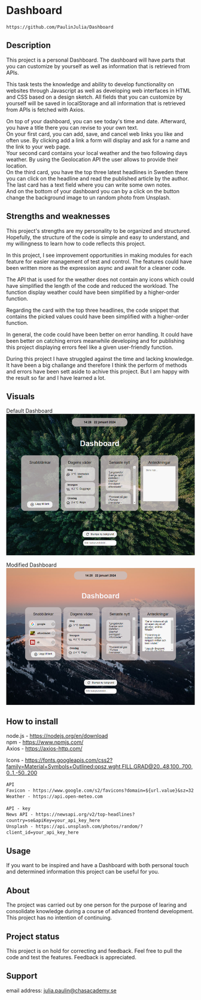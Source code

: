 # Dashboard

```
https://github.com/PaulinJulia/Dashboard
```

## Description

This project is a personal Dashboard. The dashboard will have parts that you can customize by yourself as well as information that is retrieved from APIs.

This task tests the knowledge and ability to develop functionality on websites through Javascript as well as developing web interfaces in HTML and CSS based on a design sketch. All fields that you can customize by yourself will be saved in localStorage and all information that is retrieved from APIs is fetched with Axios.

On top of your dashboard, you can see today's time and date. Afterward, you have a title there you can revise to your own text.  
On your first card, you can add, save, and cancel web links you like and often use. By clicking add a link a form will display and ask for a name and the link to your web page.  
Your second card contains your local weather and the two following days weather. By using the Geolocation API the user allows to provide their location.  
On the third card, you have the top three latest headlines in Sweden there you can click on the headline and read the published article by the author.  
The last card has a text field where you can write some own notes.  
And on the bottom of your dashboard you can by a click on the button change the background image to un random photo from Unsplash.

## Strengths and weaknesses

This project's strengths are my personality to be organized and structured. Hopefully, the structure of the code is simple and easy to understand, and my willingness to learn how to code reflects this project.

In this project, I see improvement opportunities in making modules for each feature for easier management of test and control.
The features could have been written more as the expression async and await for a cleaner code.

The API that is used for the weather does not contain any icons which could have simplified the length of the code and reduced the workload. The function display weather could have been simplified by a higher-order function.

Regarding the card with the top three headlines, the code snippet that contains the picked values could have been simplified with a higher-order function.

In general, the code could have been better on error handling. It could have been better on catching errors meanwhile developing and for publishing this project displaying errors feel like a given user-friendly function.

During this project I have struggled against the time and lacking knowledge. It have been a big challange and therefore I think the perform of methods and errors have been sett aside to achive this project. But I am happy with the result so far and I have learned a lot.

## Visuals

Default Dashboard
![Start](images/default%20dashboard.png)

Modified Dashboard
![Result](images/Modified%20dashboard.png)

## How to install

node.js - https://nodejs.org/en/download  
npm - https://www.npmjs.com/  
Axios - https://axios-http.com/

Icons - https://fonts.googleapis.com/css2?family=Material+Symbols+Outlined:opsz,wght,FILL,GRAD@20..48,100..700,0..1,-50..200

```
API
Favicon - https://www.google.com/s2/favicons?domain=${url.value}&sz=32
Weather - https://api.open-meteo.com

API - key
News API - https://newsapi.org/v2/top-headlines?country=se&apiKey=your_api_key_here
Unsplash - https://api.unsplash.com/photos/random/?client_id=your_api_key_here
```

## Usage

If you want to be inspired and have a Dashboard with both personal touch and determined information this project can be useful for you.

## About

The project was carried out by one person for the purpose of learing and consolidate knowledge during a course of advanced frontend development. This project has no intention of continuing.

## Project status

This project is on hold for correcting and feedback. Feel free to pull the code and test the features. Feedback is appreciated.

## Support

email address: julia.paulin@chasacademy.se
